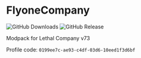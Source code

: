 # FlyoneCompany

![GitHub Downloads](https://img.shields.io/github/downloads/boxden/FlyoneCompany/total)
![GitHub Release](https://img.shields.io/github/v/release/boxden/FlyoneCompany)

Modpack for Lethal Company v73

Profile code: `0199ee7c-ae93-c4df-03d6-10eed1f3d6bf`